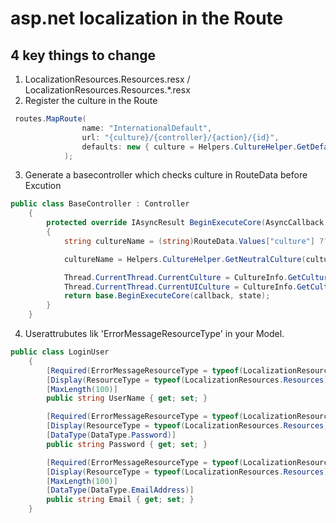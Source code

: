 # asp.net localization in the Route
## 4 key things to change
1. LocalizationResources.Resources.resx /  LocalizationResources.Resources.*.resx
2. Register the culture in the Route
```csharp
 routes.MapRoute(
                name: "InternationalDefault",
                url: "{culture}/{controller}/{action}/{id}",
                defaults: new { culture = Helpers.CultureHelper.GetDefaultCulture(), controller = "Home", action = "Index", id = UrlParameter.Optional }
            );
```
3. Generate a basecontroller which checks culture in RouteData before Excution
```csharp
public class BaseController : Controller
    {
        protected override IAsyncResult BeginExecuteCore(AsyncCallback callback, object state)
        {
            string cultureName = (string)RouteData.Values["culture"] ?? "en-US";

            cultureName = Helpers.CultureHelper.GetNeutralCulture(cultureName);

            Thread.CurrentThread.CurrentCulture = CultureInfo.GetCultureInfo(cultureName);
            Thread.CurrentThread.CurrentUICulture = CultureInfo.GetCultureInfo(cultureName);
            return base.BeginExecuteCore(callback, state);
        }
    } 
```
4. Userattrubutes lik 'ErrorMessageResourceType' in your Model.
```csharp
public class LoginUser
    {
        [Required(ErrorMessageResourceType = typeof(LocalizationResources.Resources), ErrorMessageResourceName = "user_name_required")]
        [Display(ResourceType = typeof(LocalizationResources.Resources), Name = "user_name")]
        [MaxLength(100)]
        public string UserName { get; set; }

        [Required(ErrorMessageResourceType = typeof(LocalizationResources.Resources), ErrorMessageResourceName = "password_required")]
        [Display(ResourceType = typeof(LocalizationResources.Resources), Name = "password")]
        [DataType(DataType.Password)]
        public string Password { get; set; }

        [Required(ErrorMessageResourceType = typeof(LocalizationResources.Resources), ErrorMessageResourceName = "email_required")]
        [Display(ResourceType = typeof(LocalizationResources.Resources), Name = "email")]
        [MaxLength(100)]
        [DataType(DataType.EmailAddress)]
        public string Email { get; set; }
    }
```
